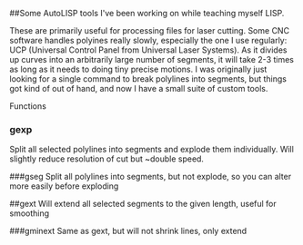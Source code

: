 ##Some AutoLISP tools I've been working on while teaching myself LISP.

These are primarily useful for processing files for laser cutting. Some CNC software handles polyines really slowly, especially the one I use regularly: UCP (Universal Control Panel from Universal Laser Systems). As it divides up curves into an arbitrarily large number of segments, it will take 2-3 times as long as it needs to doing tiny precise motions. I was originally just looking for a single command to break polylines into segments, but things got kind of out of hand, and now I have a small suite of custom tools. 

Functions

### gexp
Split all selected polylines into segments and explode them individually. Will slightly reduce resolution of cut but \~double speed.

###gseg
Split all polylines into segments, but not explode, so you can alter more easily before exploding

##gext
Will extend all selected segments to the given length, useful for smoothing

###gminext
Same as gext, but will not shrink lines, only extend
